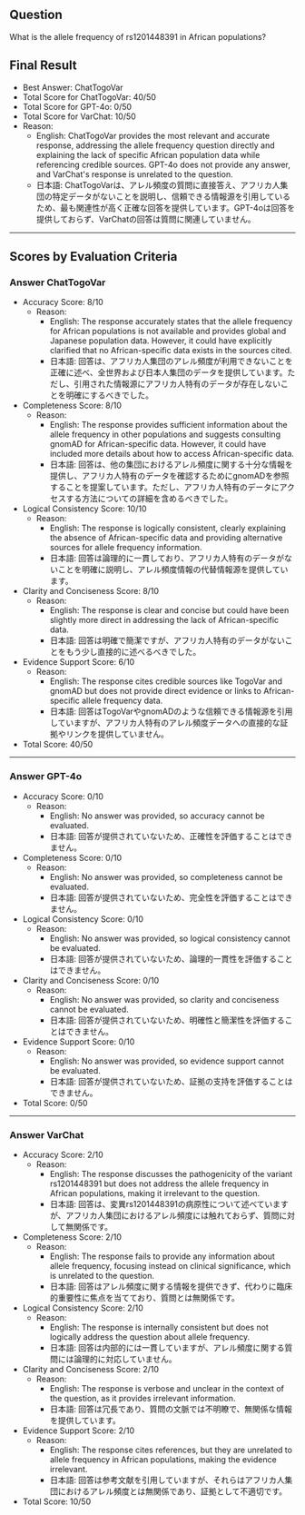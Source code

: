 ## Question

What is the allele frequency of rs1201448391 in African populations?

## Final Result

- Best Answer: ChatTogoVar
- Total Score for ChatTogoVar: 40/50
- Total Score for GPT-4o: 0/50
- Total Score for VarChat: 10/50
- Reason:
  - English: ChatTogoVar provides the most relevant and accurate response, addressing the allele frequency question directly and explaining the lack of specific African population data while referencing credible sources. GPT-4o does not provide any answer, and VarChat's response is unrelated to the question.
  - 日本語: ChatTogoVarは、アレル頻度の質問に直接答え、アフリカ人集団の特定データがないことを説明し、信頼できる情報源を引用しているため、最も関連性が高く正確な回答を提供しています。GPT-4oは回答を提供しておらず、VarChatの回答は質問に関連していません。

---

## Scores by Evaluation Criteria

### Answer ChatTogoVar
- Accuracy Score: 8/10
  - Reason: 
    - English: The response accurately states that the allele frequency for African populations is not available and provides global and Japanese population data. However, it could have explicitly clarified that no African-specific data exists in the sources cited.
    - 日本語: 回答は、アフリカ人集団のアレル頻度が利用できないことを正確に述べ、全世界および日本人集団のデータを提供しています。ただし、引用された情報源にアフリカ人特有のデータが存在しないことを明確にするべきでした。
- Completeness Score: 8/10
  - Reason: 
    - English: The response provides sufficient information about the allele frequency in other populations and suggests consulting gnomAD for African-specific data. However, it could have included more details about how to access African-specific data.
    - 日本語: 回答は、他の集団におけるアレル頻度に関する十分な情報を提供し、アフリカ人特有のデータを確認するためにgnomADを参照することを提案しています。ただし、アフリカ人特有のデータにアクセスする方法についての詳細を含めるべきでした。
- Logical Consistency Score: 10/10
  - Reason: 
    - English: The response is logically consistent, clearly explaining the absence of African-specific data and providing alternative sources for allele frequency information.
    - 日本語: 回答は論理的に一貫しており、アフリカ人特有のデータがないことを明確に説明し、アレル頻度情報の代替情報源を提供しています。
- Clarity and Conciseness Score: 8/10
  - Reason: 
    - English: The response is clear and concise but could have been slightly more direct in addressing the lack of African-specific data.
    - 日本語: 回答は明確で簡潔ですが、アフリカ人特有のデータがないことをもう少し直接的に述べるべきでした。
- Evidence Support Score: 6/10
  - Reason: 
    - English: The response cites credible sources like TogoVar and gnomAD but does not provide direct evidence or links to African-specific allele frequency data.
    - 日本語: 回答はTogoVarやgnomADのような信頼できる情報源を引用していますが、アフリカ人特有のアレル頻度データへの直接的な証拠やリンクを提供していません。
- Total Score: 40/50

---

### Answer GPT-4o
- Accuracy Score: 0/10
  - Reason: 
    - English: No answer was provided, so accuracy cannot be evaluated.
    - 日本語: 回答が提供されていないため、正確性を評価することはできません。
- Completeness Score: 0/10
  - Reason: 
    - English: No answer was provided, so completeness cannot be evaluated.
    - 日本語: 回答が提供されていないため、完全性を評価することはできません。
- Logical Consistency Score: 0/10
  - Reason: 
    - English: No answer was provided, so logical consistency cannot be evaluated.
    - 日本語: 回答が提供されていないため、論理的一貫性を評価することはできません。
- Clarity and Conciseness Score: 0/10
  - Reason: 
    - English: No answer was provided, so clarity and conciseness cannot be evaluated.
    - 日本語: 回答が提供されていないため、明確性と簡潔性を評価することはできません。
- Evidence Support Score: 0/10
  - Reason: 
    - English: No answer was provided, so evidence support cannot be evaluated.
    - 日本語: 回答が提供されていないため、証拠の支持を評価することはできません。
- Total Score: 0/50

---

### Answer VarChat
- Accuracy Score: 2/10
  - Reason: 
    - English: The response discusses the pathogenicity of the variant rs1201448391 but does not address the allele frequency in African populations, making it irrelevant to the question.
    - 日本語: 回答は、変異rs1201448391の病原性について述べていますが、アフリカ人集団におけるアレル頻度には触れておらず、質問に対して無関係です。
- Completeness Score: 2/10
  - Reason: 
    - English: The response fails to provide any information about allele frequency, focusing instead on clinical significance, which is unrelated to the question.
    - 日本語: 回答はアレル頻度に関する情報を提供できず、代わりに臨床的重要性に焦点を当てており、質問とは無関係です。
- Logical Consistency Score: 2/10
  - Reason: 
    - English: The response is internally consistent but does not logically address the question about allele frequency.
    - 日本語: 回答は内部的には一貫していますが、アレル頻度に関する質問には論理的に対応していません。
- Clarity and Conciseness Score: 2/10
  - Reason: 
    - English: The response is verbose and unclear in the context of the question, as it provides irrelevant information.
    - 日本語: 回答は冗長であり、質問の文脈では不明瞭で、無関係な情報を提供しています。
- Evidence Support Score: 2/10
  - Reason: 
    - English: The response cites references, but they are unrelated to allele frequency in African populations, making the evidence irrelevant.
    - 日本語: 回答は参考文献を引用していますが、それらはアフリカ人集団におけるアレル頻度とは無関係であり、証拠として不適切です。
- Total Score: 10/50